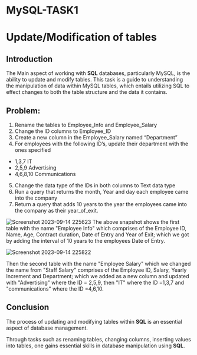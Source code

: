 # MySQL-TASK1
# Update/Modification of tables

## Introduction

The Main aspect of working with **SQL** databases, particularly MySQL, is the ability to update and modify tables. This task is a guide to understanding the manipulation of data within MySQL tables, which entails utilizing SQL to effect changes to both the table structure and the data it contains.

## Problem:
1. Rename the tables to Employee_Info and Employee_Salary
2. Change the ID columns to Employee_ID
3. Create a new column in the Employee_Salary named “Department”
4. For employees with the following ID’s, update their department with the ones specified 
- 1,3,7 IT
- 2,5,9 Advertising
- 4,6,8,10 Communications
5.	Change the data type of the IDs in both columns to Text data type
6.	Run a query that returns the month, Year and day each employee came into the company
7.	Return a query that adds 10 years to the year the employees came into the company as their year_of_exit.

![Screenshot 2023-09-14 225623](https://github.com/alwaysgladys/MySQL-TASK1/assets/144185133/fff36ec3-3d73-4f2e-96b9-7e1c8ddf6369)
The above snapshot shows the first table with the name "Employee Info" which comprises of the Employee ID, Name, Age, Contract duration, Date of Entry and Year of Exit; which we got by adding the interval of 10 years to the employees Date of Entry.


![Screenshot 2023-09-14 225822](https://github.com/alwaysgladys/MySQL-TASK1/assets/144185133/c907ac80-9403-4a25-867c-bb36718d31fe)

Then the second table with the name "Employee Salary" which we changed the name from "Staff Salary" comprises of the Employee ID, Salary, Yearly Increment and Department; which we added as a new column and updated with "Advertising" where the ID = 2,5,9, then "IT" where the ID =1,3,7 and "communications" where the ID =4,6,10. 


## Conclusion

The process of updating and modifying tables within **SQL** is an essential aspect of database management. 

Through tasks such as renaming tables, changing columns, inserting values into tables, one gains essential skills in database manipulation using **SQL**. 






